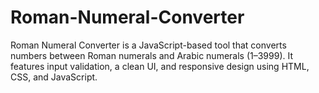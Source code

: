 # Roman-Numeral-Converter
Roman Numeral Converter is a JavaScript-based tool that converts numbers between Roman numerals and Arabic numerals (1–3999). It features input validation, a clean UI, and responsive design using HTML, CSS, and JavaScript.
